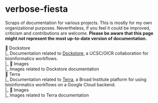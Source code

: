 # verbose-fiesta
Scraps of documentation for various projects. This is mostly for my own organizational purposes. Nevertheless, if you feel it could be improved, criticism and contributions are welcome. **Please be aware that this page might not represent the most up-to-date version of documentation.**


📁 Dockstore  
‎ ‎ |_ Documentation related to [Dockstore](https://dockstore.org/), a UCSC/OICR collaboration for bioinformatics workflows.  
‎ ‎ |_ 📁 Images  
‎ ‏ ‎ ‎ ‎ ‏ ‏ ‏|_ Images related to Dockstore documentation  
📁 Terra  
‎ ‎ |_ Documentation related to [Terra](https:/terra.bio/), a Broad Institute platform for using bioinformatics workflows on a Google Cloud backend.  
‎ ‎ |_ 📁 Images  
‎ ‏ ‎ ‎ ‎ ‏ ‏ ‏|_ Images related to Terra documentation
